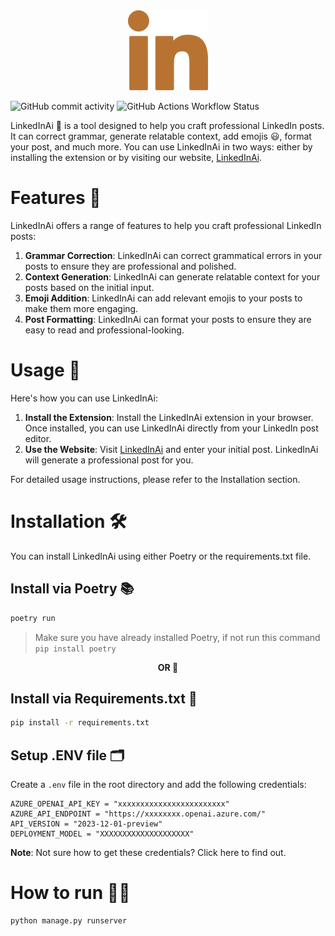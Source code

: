 <div align="center">
  <img src="icon.png" alt="LinkedInAi">
</div>

![GitHub commit activity](https://img.shields.io/github/commit-activity/:interval/zpratikpathak/LinkedinAI)
![GitHub Actions Workflow Status](https://img.shields.io/github/actions/workflow/status/zpratikpathak/https%3A%2F%2Fgithub.com%2Fzpratikpathak%2FLinkedinAI/Deploy%20to%20server)



LinkedInAi 🤖 is a tool designed to help you craft professional LinkedIn posts. It can correct grammar, generate relatable context, add emojis 😃, format your post, and much more. You can use LinkedInAi in two ways: either by installing the extension or by visiting our website, [LinkedInAi](https://linkedinai.pratikpathak.com).

# Features 🌟

LinkedInAi offers a range of features to help you craft professional LinkedIn posts:

1. **Grammar Correction**: LinkedInAi can correct grammatical errors in your posts to ensure they are professional and polished.
2. **Context Generation**: LinkedInAi can generate relatable context for your posts based on the initial input.
3. **Emoji Addition**: LinkedInAi can add relevant emojis to your posts to make them more engaging.
4. **Post Formatting**: LinkedInAi can format your posts to ensure they are easy to read and professional-looking.

# Usage 🚀

Here's how you can use LinkedInAi:

1. **Install the Extension**: Install the LinkedInAi extension in your browser. Once installed, you can use LinkedInAi directly from your LinkedIn post editor.
2. **Use the Website**: Visit [LinkedInAi](https://linkedinai.pratikpathak.com) and enter your initial post. LinkedInAi will generate a professional post for you.

For detailed usage instructions, please refer to the Installation section.


# Installation 🛠️

You can install LinkedInAi using either Poetry or the requirements.txt file.

## Install via Poetry 📚

```cmd
poetry run
```
>Make sure you have already installed Poetry, if not run this command `pip install poetry`

<div align="center">

**OR 🔄**

</div>

## Install via Requirements.txt 📄
```cmd
pip install -r requirements.txt
```

## Setup .ENV file 🗂️
Create a `.env` file in the root directory and add the following credentials:
```
AZURE_OPENAI_API_KEY = "xxxxxxxxxxxxxxxxxxxxxxxx"
AZURE_API_ENDPOINT = "https://xxxxxxxx.openai.azure.com/"
API_VERSION = "2023-12-01-preview"
DEPLOYMENT_MODEL = "XXXXXXXXXXXXXXXXXXXX"
```
**Note**: Not sure how to get these credentials? Click here to find out.

# How to run 🏃‍♂️
```cmd
python manage.py runserver
```